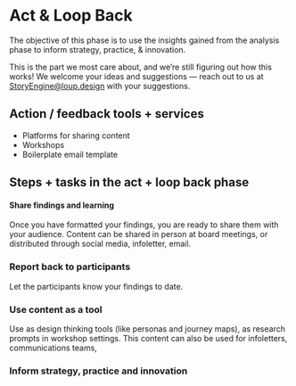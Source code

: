 # Act & Loop Back

The objective of this phase is to use the insights gained from the analysis phase to inform strategy, practice, & innovation.

This is the part we most care about, and we’re still figuring out how this works! We welcome your ideas and suggestions — reach out to us at StoryEngine@loup.design with your suggestions.

## **Action / feedback tools + services**

* Platforms for sharing content
* Workshops
* Boilerplate email template

## Steps + tasks in the act + loop back phase

#### Share findings and learning

Once you have formatted your findings, you are ready to share them with your audience. Content can be shared in person at board meetings, or distributed through social media, infoletter, email.

### Report back to participants

Let the participants know your findings to date.

### Use content as a tool

Use as design thinking tools \(like personas and journey maps\), as research prompts in workshop settings. This content can also be used for infoletters, communications teams,

### Inform strategy, practice and innovation



